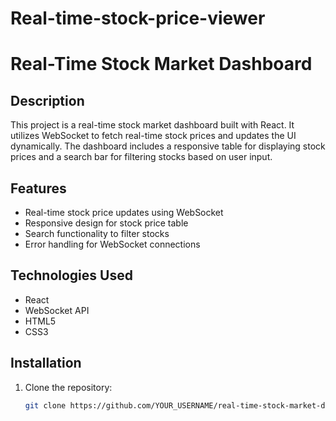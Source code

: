 # Real-time-stock-price-viewer

# Real-Time Stock Market Dashboard

## Description
This project is a real-time stock market dashboard built with React. It utilizes WebSocket to fetch real-time stock prices and updates the UI dynamically. The dashboard includes a responsive table for displaying stock prices and a search bar for filtering stocks based on user input.

## Features
- Real-time stock price updates using WebSocket
- Responsive design for stock price table
- Search functionality to filter stocks
- Error handling for WebSocket connections

## Technologies Used
- React
- WebSocket API
- HTML5
- CSS3

## Installation
1. Clone the repository:
   ```bash
   git clone https://github.com/YOUR_USERNAME/real-time-stock-market-dashboard.git
